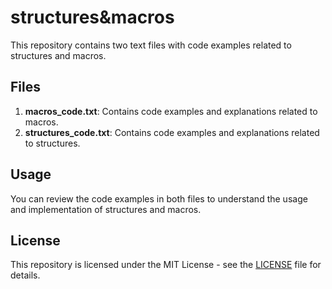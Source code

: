 # structures&macros

This repository contains two text files with code examples related to structures and macros.

## Files

1. **macros_code.txt**: Contains code examples and explanations related to macros.
2. **structures_code.txt**: Contains code examples and explanations related to structures.

## Usage

You can review the code examples in both files to understand the usage and implementation of structures and macros.

## License

This repository is licensed under the MIT License - see the [LICENSE](LICENSE) file for details.
